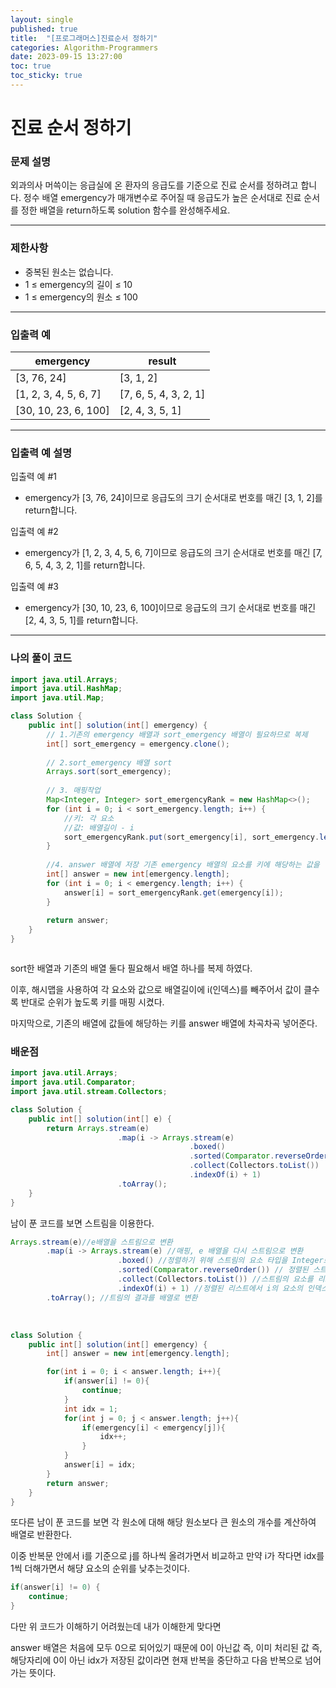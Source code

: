 ```yaml
---
layout: single
published: true
title:  "[프로그래머스]진료순서 정하기"
categories: Algorithm-Programmers
date: 2023-09-15 13:27:00
toc: true
toc_sticky: true
---
```


# 진료 순서 정하기

### 문제 설명

외과의사 머쓱이는 응급실에 온 환자의 응급도를 기준으로 진료 순서를 정하려고 합니다. 정수 배열 emergency가 매개변수로 주어질 때 응급도가 높은 순서대로 진료 순서를 정한 배열을 return하도록 solution 함수를 완성해주세요.

----------------

### 제한사항

* 중복된 원소는 없습니다.
* 1 ≤ emergency의 길이 ≤ 10
* 1 ≤ emergency의 원소 ≤ 100


----------------

### 입출력 예


|emergency|	result|
|---|---|
|[3, 76, 24]	|[3, 1, 2]|
|[1, 2, 3, 4, 5, 6, 7]	|[7, 6, 5, 4, 3, 2, 1]|
|[30, 10, 23, 6, 100]	|[2, 4, 3, 5, 1]|

  
----------------
### 입출력 예 설명

입출력 예 #1  

* emergency가 [3, 76, 24]이므로 응급도의 크기 순서대로 번호를 매긴 [3, 1, 2]를 return합니다.
  

입출력 예 #2  

* emergency가 [1, 2, 3, 4, 5, 6, 7]이므로 응급도의 크기 순서대로 번호를 매긴 [7, 6, 5, 4, 3, 2, 1]를 return합니다.
  

입출력 예 #3  

* emergency가 [30, 10, 23, 6, 100]이므로 응급도의 크기 순서대로 번호를 매긴 [2, 4, 3, 5, 1]를 return합니다.



----------------

### 나의 풀이 코드

```java
import java.util.Arrays;
import java.util.HashMap;
import java.util.Map;

class Solution {
    public int[] solution(int[] emergency) {
        // 1.기존의 emergency 배열과 sort_emergency 배열이 필요하므로 복제
        int[] sort_emergency = emergency.clone();
        
        // 2.sort_emergency 배열 sort
        Arrays.sort(sort_emergency);
        
        // 3. 매핑작업 
        Map<Integer, Integer> sort_emergencyRank = new HashMap<>();
        for (int i = 0; i < sort_emergency.length; i++) {
            //키: 각 요소  
            //값: 배열길이 - i
            sort_emergencyRank.put(sort_emergency[i], sort_emergency.length - i);
        }
        
        //4. answer 배열에 저장 기존 emergency 배열의 요소를 키에 해당하는 값을 넣어주기
        int[] answer = new int[emergency.length];
        for (int i = 0; i < emergency.length; i++) {
            answer[i] = sort_emergencyRank.get(emergency[i]);
        }
        
        return answer;
    }
}



```
<p>
sort한 배열과 기존의 배열 둘다 필요해서 배열 하나를 복제 하였다.
</p>

<p>
이후, 해시맵을 사용하여 각 요소와 값으로 배열길이에 i(인덱스)를 빼주어서 값이 클수록 반대로 순위가 높도록 키를 매핑 시켰다.
</p>

<p>
마지막으로, 기존의 배열에 값들에 해당하는 키를 answer 배열에 차곡차곡 넣어준다.
</p>


<p>

</p>


### 배운점

```java
import java.util.Arrays;
import java.util.Comparator;
import java.util.stream.Collectors;

class Solution {
    public int[] solution(int[] e) {
        return Arrays.stream(e)
                        .map(i -> Arrays.stream(e)
                                        .boxed()
                                        .sorted(Comparator.reverseOrder())
                                        .collect(Collectors.toList())
                                        .indexOf(i) + 1)
                        .toArray();
    }
}
```

<p>
남이 푼 코드를 보면 스트림을 이용한다.
</p>

```java
Arrays.stream(e)//e배열을 스트림으로 변환
        .map(i -> Arrays.stream(e) //매핑, e 배열을 다시 스트림으로 변환
                        .boxed() //정렬하기 위해 스트림의 요소 타입을 Integer로 변경
                        .sorted(Comparator.reverseOrder()) // 정렬된 스트림을 생성 
                        .collect(Collectors.toList()) //스트림의 요소를 리스트로 collect
                        .indexOf(i) + 1) //정렬된 리스트에서 i의 요소의 인덱스를 찾아서 1을 더함.
        .toArray(); //트림의 결과를 배열로 변환
```










<br>

```java
class Solution {
    public int[] solution(int[] emergency) {
        int[] answer = new int[emergency.length];

        for(int i = 0; i < answer.length; i++){
            if(answer[i] != 0){
                continue;
            }
            int idx = 1;
            for(int j = 0; j < answer.length; j++){
                if(emergency[i] < emergency[j]){
                    idx++;
                }
            }
            answer[i] = idx;
        }
        return answer;
    }
}
```

<p>
또다른 남이 푼 코드를 보면 각 원소에 대해 해당 원소보다 큰 원소의 개수를 계산하여 배열로 반환한다.
</p>



<p>
이중 반복문 안에서 i를 기준으로 j를 하나씩 올려가면서 비교하고 만약 i가 작다면 idx를 1씩 더해가면서 해댱 요소의 순위를 낮추는것이다.
</p>


```java
if(answer[i] != 0) {
    continue;
}
```
<p>
다만 위 코드가 이해하기 어려웠는데 내가 이해한게 맞다면
</p>

<p>
answer 배열은 처음에 모두 0으로 되어있기 때문에 0이 아닌값 즉, 이미 처리된 값 즉, 해당자리에 0이 아닌 idx가 저장된 값이라면 현재 반복을 중단하고 다음 반복으로 넘어가는 뜻이다.
</p>